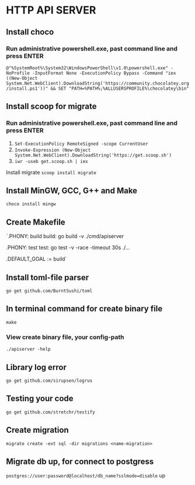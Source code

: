 # HTTP API SERVER

## Install choco
### Run administrative powershell.exe, past command line and press ENTER

`@"%SystemRoot%\System32\WindowsPowerShell\v1.0\powershell.exe" -NoProfile -InputFormat None -ExecutionPolicy Bypass -Command "iex ((New-Object System.Net.WebClient).DownloadString('https://community.chocolatey.org/install.ps1'))" && SET "PATH=%PATH%;%ALLUSERSPROFILE%\chocolatey\bin"`


## Install scoop for migrate
### Run administrative powershell.exe, past command line and press ENTER
1. `Set-ExecutionPolicy RemoteSigned -scope CurrentUser`
2. `Invoke-Expression (New-Object System.Net.WebClient).DownloadString('https://get.scoop.sh')`
3. `iwr -useb get.scoop.sh | iex`

Install migrate `scoop install migrate`

## Install MinGW, GCC, G++ and Make
`choco install mingw`

## Create Makefile

`.PHONY: build
build:
		go build -v ./cmd/apiserver

.PHONY: test
test:
		go test -v -race -timeout 30s ./...

.DEFAULT_GOAL := build`

## Install toml-file parser

`go get github.com/BurntSushi/toml`

## In terminal command for create binary file

`make`

### View create binary file, your config-path
`./apiserver -help`

## Library log error
`go get github.com/sirupsen/logrus`

## Testing your code
`go get github.com/stretchr/testify`

## Create migration
`migrate create -ext sql -dir migrations <name-migration>`


## Migrate db up, for connect to postgress
`postgres://user:password@localhost/db_name?sslmode=disable` up